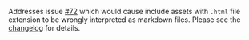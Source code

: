 <!--
template: articlepage
title: Trio v1.0.0-rc.2 | Trio Blog
appendToTarget: true
category: releases
tag: v1.0.0-rc.2
articleTitle: Trio v1.0.0-rc.2 (IKIGAI)
-->
Addresses issue <a target="_blank" href="https://github.com/4awpawz/trio/issues/72">#72</a> which would cause include assets with `.html` file extension to be wrongly interpreted as markdown files. Please see the <a target="_blank" href="https://github.com/4awpawz/trio/tree/master#v100-rc2-ikigai">changelog</a> for details.
<!-- end -->
